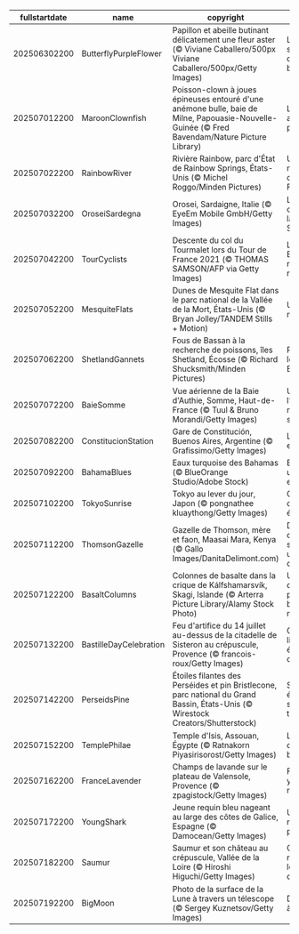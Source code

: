 |fullstartdate|name|copyright|title|image|
|--|--|--|--|--|
202506302200|ButterflyPurpleFlower|Papillon et abeille butinant délicatement une fleur aster (© Viviane Caballero/500px Viviane Caballero/500px/Getty Images)|Les sentinelles de la biodiversité|![](/fr-FR/2025/07/202506302200ButterflyPurpleFlower.jpg)|
202507012200|MaroonClownfish|Poisson-clown à joues épineuses entouré d'une anémone bulle, baie de Milne, Papouasie-Nouvelle-Guinée (© Fred Bavendam/Nature Picture Library)|Le gardien aux joues piquantes|![](/fr-FR/2025/07/202507012200MaroonClownfish.jpg)|
202507022200|RainbowRiver|Rivière Rainbow, parc d'État de Rainbow Springs, États-Unis (© Michel Roggo/Minden Pictures)|Un joyau naturel au cœur de la Floride|![](/fr-FR/2025/07/202507022200RainbowRiver.jpg)|
202507032200|OroseiSardegna|Orosei, Sardaigne, Italie (© EyeEm Mobile GmbH/Getty Images)|La perle cachée de la Sardaigne|![](/fr-FR/2025/07/202507032200OroseiSardegna.jpg)|
202507042200|TourCyclists|Descente du col du Tourmalet lors du Tour de France 2021 (© THOMAS SAMSON/AFP via Getty Images)|La Grande Boucle reprend la route !|![](/fr-FR/2025/07/202507042200TourCyclists.jpg)|
202507052200|MesquiteFlats|Dunes de Mesquite Flat dans le parc national de la Vallée de la Mort, États-Unis (© Bryan Jolley/TANDEM Stills + Motion)|Un parc « mortel » !|![](/fr-FR/2025/07/202507052200MesquiteFlats.jpg)|
202507062200|ShetlandGannets|Fous de Bassan à la recherche de poissons, îles Shetland, Écosse (© Richard Shucksmith/Minden Pictures)|Pas si fou, le fou de Bassan !|![](/fr-FR/2025/07/202507062200ShetlandGannets.jpg)|
202507072200|BaieSomme|Vue aérienne de la Baie d'Authie, Somme, Haut-de-France (© Tuul & Bruno Morandi/Getty Images)|Une baie à l’écoute du monde sauvage|![](/fr-FR/2025/07/202507072200BaieSomme.jpg)|
202507082200|ConstitucionStation|Gare de Constitución, Buenos Aires, Argentine (© Grafissimo/Getty Images)|L’Argentine en fête|![](/fr-FR/2025/07/202507082200ConstitucionStation.jpg)|
202507092200|BahamaBlues|Eaux turquoise des Bahamas (© BlueOrange Studio/Adobe Stock)|Bahamas, une nation en fête|![](/fr-FR/2025/07/202507092200BahamaBlues.jpg)|
202507102200|TokyoSunrise|Tokyo au lever du jour, Japon (© pongnathee kluaythong/Getty Images)|Croissance ou équilibre ?|![](/fr-FR/2025/07/202507102200TokyoSunrise.jpg)|
202507112200|ThomsonGazelle|Gazelle de Thomson, mère et faon, Maasai Mara, Kenya (© Gallo Images/DanitaDelimont.com)|Dans l’or de la savane, une vie commence|![](/fr-FR/2025/07/202507112200ThomsonGazelle.jpg)|
202507122200|BasaltColumns|Colonnes de basalte dans la crique de Kálfshamarsvík, Skagi, Islande (© Arterra Picture Library/Alamy Stock Photo)|Un chef-d’œuvre de pierre au bout du monde|![](/fr-FR/2025/07/202507122200BasaltColumns.jpg)|
202507132200|BastilleDayCelebration|Feu d'artifice du 14 juillet au-dessus de la citadelle de Sisteron au crépuscule, Provence (© francois-roux/Getty Images)|Quand la liberté éclaire le ciel|![](/fr-FR/2025/07/202507132200BastilleDayCelebration.jpg)|
202507142200|PerseidsPine|Étoiles filantes des Perséides et pin Bristlecone, parc national du Grand Bassin, États-Unis (© Wirestock Creators/Shutterstock)|Sous les étoiles, le silence du temps|![](/fr-FR/2025/07/202507142200PerseidsPine.jpg)|
202507152200|TemplePhilae|Temple d'Isis, Assouan, Égypte (© Ratnakorn Piyasirisorost/Getty Images)|Le souffle d’Isis au bord du Nil|![](/fr-FR/2025/07/202507152200TemplePhilae.jpg)|
202507162200|FranceLavender|Champs de lavande sur le plateau de Valensole, Provence (© zpagistock/Getty Images)|Fermez les yeux… et respirez|![](/fr-FR/2025/07/202507162200FranceLavender.jpg)|
202507172200|YoungShark|Jeune requin bleu nageant au large des côtes de Galice, Espagne (© Damocean/Getty Images)|Un petit requin en péril|![](/fr-FR/2025/07/202507172200YoungShark.jpg)|
202507182200|Saumur|Saumur et son château au crépuscule, Vallée de la Loire (© Hiroshi Higuchi/Getty Images)|Crépuscule royal sur les bords de Loire|![](/fr-FR/2025/07/202507182200Saumur.jpg)|
202507192200|BigMoon|Photo de la surface de la Lune à travers un télescope (© Sergey Kuznetsov/Getty Images)|De la Terre à la Lune|![](/fr-FR/2025/07/202507192200BigMoon.jpg)|
